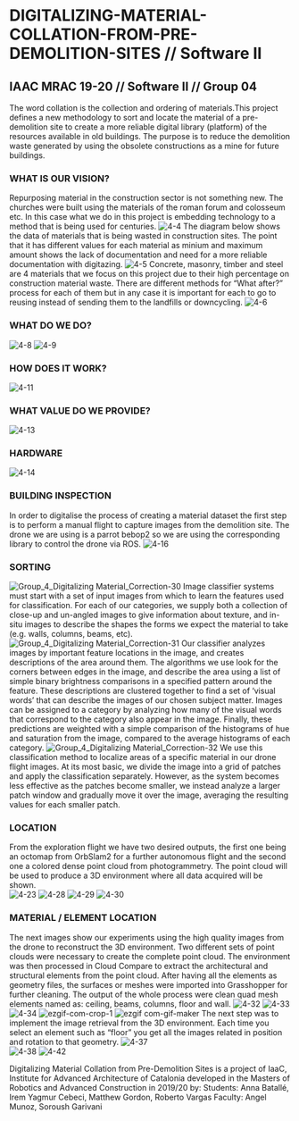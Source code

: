 # DIGITALIZING-MATERIAL-COLLATION-FROM-PRE-DEMOLITION-SITES // Software II
## IAAC MRAC 19-20 // Software II // Group 04

The word collation is the collection and ordering of materials.This project defines a new methodology to sort and locate the material of a pre-demolition site to create a more reliable digital library (platform) of the resources available in old buildings. The purpose is to reduce the demolition waste generated by using the obsolete constructions as a mine for future buildings.

### WHAT IS OUR VISION?
Repurposing material in the construction sector is not something new. The churches were built using the materials of the roman forum and colosseum etc. In this case what we do in this project is embedding technology to a method that is being used for centuries.
![4-4](https://user-images.githubusercontent.com/57528373/77206881-59d84200-6af8-11ea-9e4c-cb1e156788ab.jpg)
The diagram below shows the data of materials that is being wasted in construction sites. The point that it has different values for each material as minium and maximum amount shows the lack of documentation and need for a more reliable documentation with digitazing.
![4-5](https://user-images.githubusercontent.com/57528373/77206888-5cd33280-6af8-11ea-8f7d-df42e164bc4e.jpg)
Concrete, masonry, timber and steel are 4 materials that we focus on this project due to their high percentage on construction material waste. There are different methods for “What after?” process for each of them but in any case it is important for each to go to reusing instead of sending them to the landfills or downcycling.
![4-6](https://user-images.githubusercontent.com/57528373/77206889-5e045f80-6af8-11ea-9a5c-a426f86ef533.jpg)
### WHAT DO WE DO?
![4-8](https://user-images.githubusercontent.com/57528373/77206893-5fce2300-6af8-11ea-831c-43de630c862d.jpg)
![4-9](https://user-images.githubusercontent.com/57528373/77206898-60ff5000-6af8-11ea-868d-bc4221ccd358.jpg)
### HOW DOES IT WORK?
![4-11](https://user-images.githubusercontent.com/57528373/77206902-62307d00-6af8-11ea-9bd3-3b1b71c580df.jpg)
### WHAT VALUE DO WE PROVIDE?
![4-13](https://user-images.githubusercontent.com/57528373/77206905-63fa4080-6af8-11ea-9c41-7337138ad895.jpg)
### HARDWARE
![4-14](https://user-images.githubusercontent.com/57528373/77206911-65c40400-6af8-11ea-8701-71ec6f27e8ed.jpg)
### BUILDING INSPECTION
In order to digitalise the process of creating a material dataset the first step is to perform a manual flight to capture images from the demolition site. The drone we are using is a parrot bebop2 so we are using the corresponding library to control the drone via ROS.
![4-16](https://user-images.githubusercontent.com/57528373/77206912-66f53100-6af8-11ea-84f7-2c040788414d.jpg)

### SORTING
![Group_4_Digitalizing Material_Correction-30](https://user-images.githubusercontent.com/57528373/77207331-6741fc00-6af9-11ea-8f18-e5db2ab1b952.jpg)
Image classifier systems must start with a set of input images from which to learn the features used for classification. For each of our categories, we supply both a collection of close-up and un-angled images to give information about texture, and in-situ images to describe the shapes the forms we expect the material to take (e.g. walls, columns, beams, etc).
![Group_4_Digitalizing Material_Correction-31](https://user-images.githubusercontent.com/57528373/77207339-690bbf80-6af9-11ea-87c7-0f67b6c87d9d.jpg)
Our classifier analyzes images by important feature locations in the image, and creates descriptions of the area around them. The algorithms we use look for the corners between edges in the image, and describe the area using a list of simple binary brightness comparisons in a specified pattern around the feature.
These descriptions are clustered together to find a set of ‘visual words’ that can describe the images of our chosen subject matter. Images can be assigned to a category by analyzing how many of the visual words that correspond to the category also appear in the image. 
Finally, these predictions are weighted  with a simple comparison of the histograms of hue and saturation from the image, compared to the average histograms of each category.
![Group_4_Digitalizing Material_Correction-32](https://user-images.githubusercontent.com/57528373/77207340-6ad58300-6af9-11ea-81c3-55a94b074c0f.jpg)
We use this classification method to localize areas of a specific material in our drone flight images. At its most basic, we divide the image into a grid of patches and apply the classification separately. However, as the system becomes less effective as the patches become smaller, we instead analyze a larger patch window and gradually move it over the image, averaging the resulting values for each smaller patch. 
### LOCATION
From the exploration flight we have two desired outputs, the first one being an octomap from OrbSlam2 for a further autonomous flight and the second one a colored dense point cloud from photogrammetry. The point cloud will be used to produce a 3D environment where all data acquired will be shown.  
![4-23](https://user-images.githubusercontent.com/57528373/77206924-6fe60280-6af8-11ea-8998-52f98e9b79bf.jpg)
![4-28](https://user-images.githubusercontent.com/57528373/77206930-72e0f300-6af8-11ea-9ab5-b5808e7d179a.jpg)
![4-29](https://user-images.githubusercontent.com/57528373/77206935-74aab680-6af8-11ea-98bc-ba957929a9ec.jpg)
![4-30](https://user-images.githubusercontent.com/57528373/77206939-77a5a700-6af8-11ea-866f-b95b5a307c62.jpg)
### MATERIAL / ELEMENT LOCATION
The next images show our experiments using the high quality images from the drone to reconstruct the 3D environment. Two different sets of point clouds were necessary to create the complete point cloud.  The environment was then processed in Cloud Compare to extract the architectural and structural elements from the point cloud. After having all the elements as geometry files, the surfaces or meshes were imported into Grasshopper for further cleaning. The output of the whole process were clean quad mesh elements named as: ceiling, beams, columns, floor and wall.
![4-32](https://user-images.githubusercontent.com/57528373/77206944-7aa09780-6af8-11ea-89ce-f108c6dbf0ef.jpg)
![4-33](https://user-images.githubusercontent.com/57528373/77206948-7d02f180-6af8-11ea-8aa7-20e952b29e49.jpg)
![4-34](https://user-images.githubusercontent.com/57528373/77206959-81c7a580-6af8-11ea-80b8-dac462356e35.jpg)
![ezgif-com-crop-1](https://user-images.githubusercontent.com/57528373/77208156-82ae0680-6afb-11ea-9939-2ab09cf92ba3.gif)
![ezgif com-gif-maker](https://user-images.githubusercontent.com/57528373/77208158-83469d00-6afb-11ea-90de-28c613b53631.gif)
The next step was to implement the image retrieval from the 3D environment. Each time you select an element such as “floor” you get all the images related in position and rotation to that geometry.
![4-37](https://user-images.githubusercontent.com/57528373/77206969-85f3c300-6af8-11ea-93cb-d3dd5689cc07.jpg)  
![4-38](https://user-images.githubusercontent.com/57528373/77206975-87bd8680-6af8-11ea-929e-6b68a57f8455.jpg)
![4-42](https://user-images.githubusercontent.com/57528373/77206985-89874a00-6af8-11ea-89d0-6039f2d783bc.jpg)

Digitalizing Material Collation from Pre-Demolition Sites is a project of IaaC, Institute for Advanced Architecture of Catalonia developed in the Masters of Robotics and Advanced Construction in 2019/20 by: Students: Anna Batallé, Irem Yagmur Cebeci, Matthew Gordon, Roberto Vargas Faculty: Angel Munoz, Soroush Garivani

